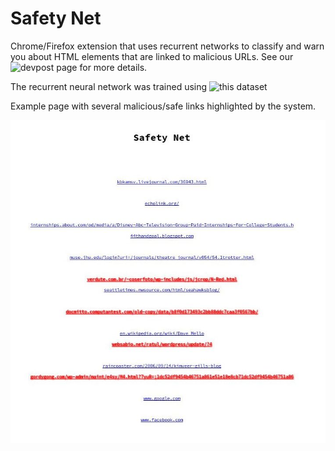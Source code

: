 # Safety Net
Chrome/Firefox extension that uses recurrent networks to classify and warn you about HTML elements that are linked to malicious URLs. See our ![devpost page](https://devpost.com/software/insyte) for more details.

The recurrent neural network was trained using ![this dataset](https://www.kaggle.com/antonyj453/urldataset)

Example page with several malicious/safe links highlighted by the system.

![screenshot](images/screenshot.jpeg "")
